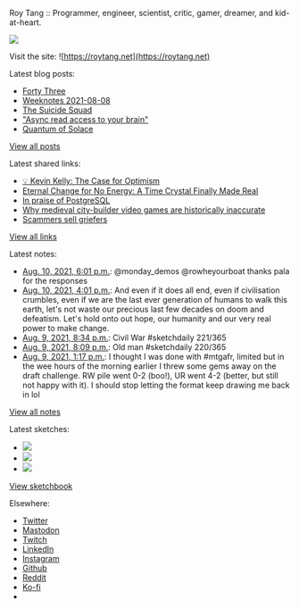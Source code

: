 Roy Tang :: Programmer, engineer, scientist, critic, gamer, dreamer, and kid-at-heart.

![](https://roytang.net/static/img/profile.jpg)

Visit the site: ![https://roytang.net](https://roytang.net)

Latest blog posts:

- [Forty Three](https://roytang.net/2021/08/forty-three/)
- [Weeknotes 2021-08-08](https://roytang.net/2021/08/weeknotes-2021-08-08/)
- [The Suicide Squad](https://roytang.net/2021/08/the-suicide-squad/)
- [&quot;Async read access to your brain&quot;](https://roytang.net/2021/08/async-read-access/)
- [Quantum of Solace](https://roytang.net/2021/08/quantum-of-solace/)

[View all posts](https://roytang.net/blog)

Latest shared links:

- [💡 Kevin Kelly: The Case for Optimism](https://roytang.net/2021/08/kevin-kelly-the-case-for-optimism/)
- [Eternal Change for No Energy: A Time Crystal Finally Made Real](https://roytang.net/2021/08/eternal-change-for-no-energy-a-time-crystal-finally-made-real/)
- [In praise of PostgreSQL](https://roytang.net/2021/08/in-praise-of-postgresql/)
- [Why medieval city-builder video games are historically inaccurate](https://roytang.net/2021/08/why-medieval-city-builder-video-games-are-historically-inaccurate/)
- [Scammers sell griefers](https://roytang.net/2021/08/0ef548f1624894edda4350ba01704d4f/)

[View all links](https://roytang.net/links)

Latest notes:

- [Aug. 10, 2021, 6:01 p.m.](https://roytang.net/2021/08/1425034630760079363/): @monday_demos @rowheyourboat thanks pala for the responses
- [Aug. 10, 2021, 4:01 p.m.](https://roytang.net/2021/08/1425004461445971976/): And even if it does all end, even if civilisation crumbles, even if we are the last ever generation of humans to walk this earth, let&#x27;s not waste our precious last few decades on doom and defeatism. Let&#x27;s hold onto out hope, our humanity and our very real power to make change.
- [Aug. 9, 2021, 8:34 p.m.](https://roytang.net/2021/08/1424710746819203074/): Civil War #sketchdaily 221/365
- [Aug. 9, 2021, 8:09 p.m.](https://roytang.net/2021/08/1424704446626414595/): Old man #sketchdaily 220/365
- [Aug. 9, 2021, 1:17 p.m.](https://roytang.net/2021/08/1424600789809463299/): I thought I was done with #mtgafr, limited but in the wee hours of the morning earlier I threw some gems away on the draft challenge. RW pile went 0-2 (boo!), UR went 4-2 (better, but still not happy with it). I should stop letting the format keep drawing me back in lol

[View all notes](https://roytang.net/notes)

Latest sketches:


- ![](https://roytang.net/media/cache/ff/1c/ff1c45d7ab75139a12c59b5dd2551168.jpg)
- ![](https://roytang.net/media/cache/12/b9/12b98c66bfae608e249269562434b6fe.jpg)
- ![](https://roytang.net/media/cache/65/e6/65e6de591b757e1d1da8dd090fcdafad.jpg)

[View sketchbook](https://roytang.net/albums/sketchbook)


Elsewhere:

- [Twitter](https://twitter.com/roytang)
- [Mastodon](https://mastodon.technology/@roytang)
- [Twitch](https://twitch.tv/twitchyroy)
- [LinkedIn](https://www.linkedin.com/in/roytang)
- [Instagram](https://instagram.com/roytang0400)
- [Github](https://github.com/roytang)
- [Reddit](https://reddit.com/u/hungryroy)
- [Ko-fi](https://ko-fi.com/roytang)
- [](mailto:hello@roytang.net)